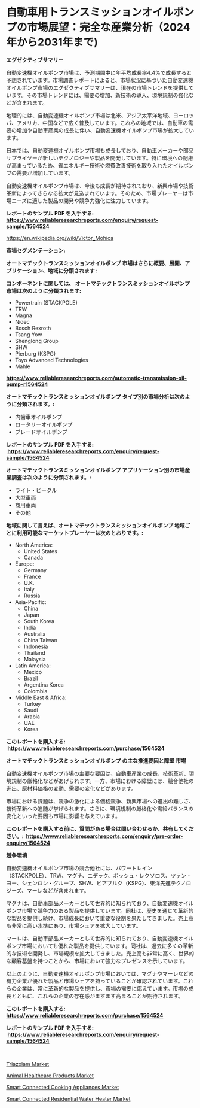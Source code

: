 <p><h1>自動車用トランスミッションオイルポンプの市場展望：完全な産業分析（2024年から2031年まで)</h1></p><p><strong>エグゼクティブサマリー</strong></p>
<p><p>自動変速機オイルポンプ市場は、予測期間中に年平均成長率4.4%で成長すると予想されています。市場調査レポートによると、市場状況に基づいた自動変速機オイルポンプ市場のエグゼクティブサマリーは、現在の市場トレンドを提供しています。その市場トレンドには、需要の増加、新技術の導入、環境規制の強化などが含まれます。</p><p>地理的には、自動変速機オイルポンプ市場は北米、アジア太平洋地域、ヨーロッパ、アメリカ、中国などで広く普及しています。これらの地域では、自動車の需要の増加や自動車産業の成長に伴い、自動変速機オイルポンプ市場が拡大しています。</p><p>日本では、自動変速機オイルポンプ市場も成長しており、自動車メーカーや部品サプライヤーが新しいテクノロジーや製品を開発しています。特に環境への配慮が高まっているため、省エネルギー技術や燃費改善技術を取り入れたオイルポンプの需要が増加しています。</p><p>自動変速機オイルポンプ市場は、今後も成長が期待されており、新興市場や技術革新によってさらなる拡大が見込まれています。そのため、市場プレーヤーは市場ニーズに適した製品の開発や競争力強化に注力しています。</p></p>
<p><strong>レポートのサンプル PDF を入手する: <a href="https://www.reliableresearchreports.com/enquiry/request-sample/1564524">https://www.reliableresearchreports.com/enquiry/request-sample/1564524</a></strong></p>
<p><a href="https://en.wikipedia.org/wiki/Victor_Mohica">https://en.wikipedia.org/wiki/Victor_Mohica</a></p>
<p><strong>市場セグメンテーション:</strong></p>
<p><strong> オートマチックトランスミッションオイルポンプ 市場はさらに概要、展開、アプリケーション、地域に分類されます :</strong></p>
<p><strong>コンポーネントに関しては、 オートマチックトランスミッションオイルポンプ 市場は次のように分類されます: &nbsp;</strong></p>
<p><ul><li>Powertrain (STACKPOLE)</li><li>TRW</li><li>Magna</li><li>Nidec</li><li>Bosch Rexroth</li><li>Tsang Yow</li><li>Shenglong Group</li><li>SHW</li><li>Pierburg (KSPG)</li><li>Toyo Advanced Technologies</li><li>Mahle</li></ul></p>
<p><strong><a href="https://www.reliableresearchreports.com/automatic-transmission-oil-pump-r1564524">https://www.reliableresearchreports.com/automatic-transmission-oil-pump-r1564524</a></strong></p>
<p><strong> オートマチックトランスミッションオイルポンプ タイプ別の市場分析は次のように分類されます。:</strong></p>
<p><ul><li>内歯車オイルポンプ</li><li>ロータリーオイルポンプ</li><li>ブレードオイルポンプ</li></ul></p>
<p><strong>レポートのサンプル PDF を入手する: &nbsp;<a href="https://www.reliableresearchreports.com/enquiry/request-sample/1564524">https://www.reliableresearchreports.com/enquiry/request-sample/1564524</a></strong></p>
<p><strong> オートマチックトランスミッションオイルポンプ アプリケーション別の市場産業調査は次のように分類されます。:</strong></p>
<p><ul><li>ライト・ビークル</li><li>大型車両</li><li>商用車両</li><li>その他</li></ul></p>
<p><strong>地域に関して言えば、オートマチックトランスミッションオイルポンプ 地域ごとに利用可能なマーケットプレーヤーは次のとおりです。:</strong></p>
<p><ul>
    <li>
        North America:
        <ul>
            <li>United States</li>
            <li>Canada</li>
        </ul>
    </li>
    <li>
        Europe:
        <ul>
            <li>Germany</li>
            <li>France</li>
            <li>U.K.</li>
            <li>Italy</li>
            <li>Russia</li>
        </ul>
    </li>
    <li>
        Asia-Pacific:
        <ul>
            <li>China</li>
            <li>Japan</li>
            <li>South Korea</li>
            <li>India</li>
            <li>Australia</li>
            <li>China Taiwan</li>
            <li>Indonesia</li>
            <li>Thailand</li>
            <li>Malaysia</li>
        </ul>
    </li>
    <li>
        Latin America:
        <ul>
            <li>Mexico</li>
            <li>Brazil</li>
            <li>Argentina Korea</li>
            <li>Colombia</li>
        </ul>
    </li>
    <li>
        Middle East & Africa:
        <ul>
            <li>Turkey</li>
            <li>Saudi</li>
            <li>Arabia</li>
            <li>UAE</li>
            <li>Korea</li>
        </ul>
    </li>
    </ul></p>
<p><strong>このレポートを購入する: &nbsp;<a href="https://www.reliableresearchreports.com/purchase/1564524">https://www.reliableresearchreports.com/purchase/1564524</a></strong></p>
<p><strong>オートマチックトランスミッションオイルポンプ の主な推進要因と障壁 市場</strong></p>
<p><p>自動変速機オイルポンプ市場の主要な要因は、自動車産業の成長、技術革新、環境規制の厳格化などがあげられます。一方、市場における障壁には、競合他社の進出、原材料価格の変動、需要の変化などがあります。</p><p>市場における課題は、競争の激化による価格競争、新興市場への進出の難しさ、技術革新への追随が挙げられます。さらに、環境規制の厳格化や需給バランスの変化といった要因も市場に影響を与えています。</p></p>
<p><strong>このレポートを購入する前に、質問がある場合は問い合わせるか、共有してください。:&nbsp; <a href="https://www.reliableresearchreports.com/enquiry/pre-order-enquiry/1564524">https://www.reliableresearchreports.com/enquiry/pre-order-enquiry/1564524</a></strong></p>
<p><strong>競争環境</strong></p>
<p><p>自動変速機オイルポンプ市場の競合他社には、パワートレイン（STACKPOLE）、TRW、マグナ、ニデック、ボッシュ・レクソロス、ツァン・ヨー、シェンロン・グループ、SHW、ピアブルク（KSPG）、東洋先進テクノロジーズ、マーレなどが含まれます。 </p><p>マグナは、自動車部品メーカーとして世界的に知られており、自動変速機オイルポンプ市場で競争力のある製品を提供しています。同社は、歴史を通じて革新的な製品を提供し続け、市場成長において重要な役割を果たしてきました。売上高も非常に高い水準にあり、市場シェアを拡大しています。</p><p>マーレは、自動車部品メーカーとして世界的に知られており、自動変速機オイルポンプ市場においても優れた製品を提供しています。同社は、過去に多くの革新的な技術を開発し、市場規模を拡大してきました。売上高も非常に高く、世界的な顧客基盤を持つことから、市場において強力なプレゼンスを示しています。</p><p>以上のように、自動変速機オイルポンプ市場においては、マグナやマーレなどの有力企業が優れた製品と市場シェアを持っていることが確認されています。これらの企業は、常に革新的な製品を提供し、市場の需要に応えています。市場の成長とともに、これらの企業の存在感がますます高まることが期待されます。</p></p>
<p><strong>このレポートを購入する: &nbsp; <a href="https://www.reliableresearchreports.com/purchase/1564524">https://www.reliableresearchreports.com/purchase/1564524</a></strong></p>
<p><strong>レポートのサンプル PDF を入手する: &nbsp;<a href="https://www.reliableresearchreports.com/enquiry/request-sample/1564524">https://www.reliableresearchreports.com/enquiry/request-sample/1564524</a></strong><strong></strong></p>
<p>&nbsp;</p>
<p><p><a href="https://issuu.com/reportprime-2/docs/triazolam-market-size-2030.pptx">Triazolam Market</a></p><p><a href="https://issuu.com/reportprime-2/docs/animal-healthcare-products-market-size-2030.pptx">Animal Healthcare Products Market</a></p><p><a href="https://github.com/tiannaStark1/Market-Research-Report-List-1/blob/main/smart-connected-cooking-appliances-market.md">Smart Connected Cooking Appliances Market</a></p><p><a href="https://github.com/cathyMaggio37/Market-Research-Report-List-1/blob/main/smart-connected-residential-water-heater-market.md">Smart Connected Residential Water Heater Market</a></p></p>